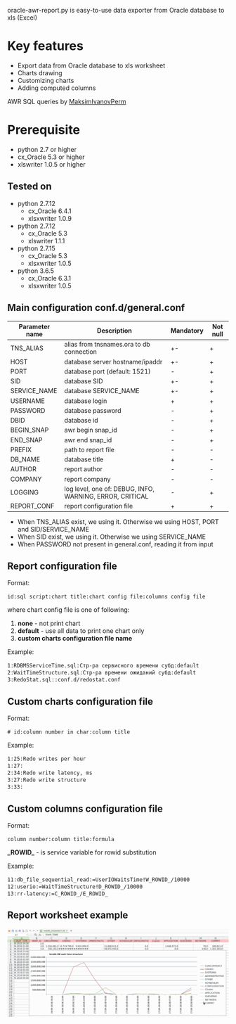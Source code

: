 oracle-awr-report.py is easy-to-use data exporter from Oracle database to xls (Excel)

# Key features
* Export data from Oracle database to xls worksheet
* Charts drawing
* Customizing charts
* Adding computed columns

AWR SQL queries by [MaksimIvanovPerm](https://github.com/MaksimIvanovPerm)

# Prerequisite
* python 2.7 or higher
* cx_Oracle 5.3 or higher
* xlswriter 1.0.5 or higher

## Tested on
* python 2.7.12
  * cx_Oracle 6.4.1
  * xlsxwriter 1.0.9
* python 2.7.12
  * cx_Oracle 5.3
  * xlswriter 1.1.1
* python 2.7.15
  * cx_Oracle 5.3
  * xlsxwriter 1.0.5
* python 3.6.5
  * cx_Oracle 6.3.1 
  * xlsxwriter 1.0.5

## Main configuration **conf.d/general.conf**
| Parameter name | Description                              		    | Mandatory | Not null
| -------------- | -------------------------------------------------------- | --------- | --------
| TNS_ALIAS      | alias from tnsnames.ora to db connection 		    | +-        | +
| HOST           | database server hostname/ipaddr			    | +-        | +
| PORT		 | database port (default: 1521)                            | -         | +
| SID            | database SID                                             | +-        | +
| SERVICE_NAME   | database SERVICE_NAME                                    | +-        | +
| USERNAME       | database login                            		    | +         | +
| PASSWORD       | database password                        		    | -         | +
| DBID		 | database id						    | -         | +
| BEGIN_SNAP     | awr begin snap_id  			                    | -         | +
| END_SNAP       | awr end snap_id                 		            | -         | +
| PREFIX         | path to report file                  		    | -         | -
| DB_NAME        | database title     			                    | +         | -
| AUTHOR         | report author                            		    | -         | -
| COMPANY        | report company            		                    | -         | -
| LOGGING        | log level, one of: DEBUG, INFO, WARNING, ERROR, CRITICAL | -         | +
| REPORT_CONF    | report configuration file 				    | +         | +

* When TNS_ALIAS exist, we using it. Otherwise we using HOST, PORT and SID/SERVICE_NAME
* When SID exist, we using it. Otherwise we using SERVICE_NAME
* When PASSWORD not present in general.conf, reading it from input

## Report configuration file
Format:
```
id:sql script:chart title:chart config file:columns config file
```
where chart config file is one of following:
1. **none** - not print chart
2. **default** - use all data to print one chart only
3. **custom charts configuration file name**

Example:
```
1:RDBMSServiceTime.sql:Стр-ра сервисного времени субд:default
2:WaitTimeStructure.sql:Стр-ра времени ожиданий субд:default
3:RedoStat.sql::conf.d/redostat.conf
```

## Custom charts configuration file
Format:
```
# id:column number in char:column title

```

Example:
```
1:25:Redo writes per hour
1:27:
2:34:Redo write latency, ms
3:27:Redo write structure
3:33:
```

## Custom columns configuration file
Format:
```
column number:column title:formula
```

**\_ROWID\_** - is service variable for rowid substitution

Example:
```
11:db_file_sequential_read:=UserIOWaitsTime!W_ROWID_/10000
12:userio:=WaitTimeStructure!D_ROWID_/10000
13:rr-latency:=C_ROWID_/E_ROWID_
```

## Report worksheet example
![DB wait time structure](DOC/oracle-awr-report.png)

